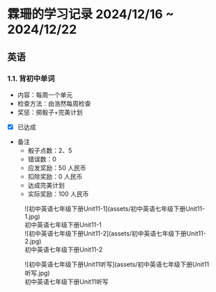 # 霖珊的学习记录 2024/12/16 ~ 2024/12/22

## 英语

### 1.1. 背初中单词

- 内容：每周一个单元
- 检查方法：由浩然每周检查
- 奖惩：掷骰子+完美计划

- [X] 已达成

- 备注
  - 骰子点数：2、5
  - 错误数：0
  - 应发奖励：50 人民币
  - 扣除奖励：0 人民币
  - 达成完美计划
  - 实际奖励：100 人民币


<figure markdown>
  ![初中英语七年级下册Unit11-1](assets/初中英语七年级下册Unit11-1.jpg)
  <figcaption><div class=normal_font>初中英语七年级下册Unit11-1<div></figcaption>
  ![初中英语七年级下册Unit11-2](assets/初中英语七年级下册Unit11-2.jpg)
  <figcaption><div class=normal_font>初中英语七年级下册Unit11-2<div></figcaption>
</figure>


<figure markdown>
  ![初中英语七年级下册Unit11听写](assets/初中英语七年级下册Unit11听写.jpg)
  <figcaption><div class=normal_font>初中英语七年级下册Unit11听写<div></figcaption>
</figure>


<style>
    .normal_font {
        font-style: normal;
    }
</style>
